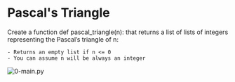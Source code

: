 # Pascal's Triangle

Create a function def pascal_triangle(n): that returns a list of lists of integers representing the Pascal’s triangle of n:

    - Returns an empty list if n <= 0
    - You can assume n will be always an integer

![0-main.py](Pascal_triangle_task.jpeg)